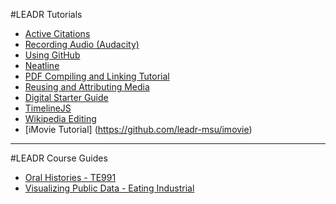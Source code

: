 #LEADR Tutorials
- [Active Citations](https://github.com/leadr-msu/active-citations)
- [Recording Audio (Audacity)](https://github.com/leadr-msu/audacity)
- [Using GitHub](https://github.com/leadr-msu/github-use-tutorial)
- [Neatline](https://github.com/leadr-msu/neatline-tutorial)
- [PDF Compiling and Linking Tutorial](https://github.com/leadr-msu/pdf-compiling-and-linking-tutorial)
- [Reusing and Attributing Media](https://github.com/leadr-msu/reusing-attributing-media)
- [Digital Starter Guide](https://github.com/leadr-msu/starter-guide)
- [TimelineJS](https://github.com/leadr-msu/timelinejs)
- [Wikipedia Editing](https://github.com/leadr-msu/wikipedia-editing)
- [iMovie Tutorial] (https://github.com/leadr-msu/imovie)

-----
#LEADR Course Guides
- [Oral Histories - TE991](https://github.com/leadr-msu/oral-history-publication-te991)
- [Visualizing Public Data - Eating Industrial](https://github.com/leadr-msu/visualizing-public-data-eating-industrial)
